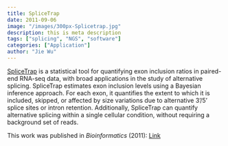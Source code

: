 ```yaml
---
title: SpliceTrap
date: 2011-09-06
image: "/images/300px-Splicetrap.jpg"
description: this is meta description
tags: ["splicing", "NGS", "software"]
categories: ["Application"]
author: "Jie Wu"
---
```


[SpliceTrap](http://splicetrap.sf.net/) is a statistical tool for quantifying exon inclusion ratios in paired-end RNA-seq data, with broad applications in the study of alternative splicing. SpliceTrap estimates exon inclusion levels using a Bayesian inference approach. For each exon, it quantifies the extent to which it is included, skipped, or affected by size variations due to alternative 3’/5’ splice sites or intron retention. Additionally, SpliceTrap can quantify alternative splicing within a single cellular condition, without requiring a background set of reads.

This work was published in *Bioinformatics* (2011): [Link](http://bioinformatics.oxfordjournals.org/content/27/21/3010.long)
